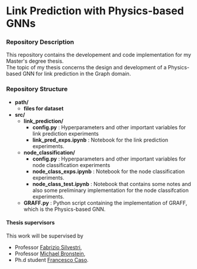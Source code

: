 # Link Prediction with Physics-based GNNs
### Repository Description
This repository contains the developement and code implementation for my Master's degree thesis.  
The topic of my thesis concerns the design and development of a Physics-based GNN for link prediction in the Graph domain.  
### Repository Structure

- **path/**   
  - **files for dataset**  
- **src/**
    - **link_prediction/**  
      - **config.py** : Hyperparameters and other important variables for link prediction experiments  
      - **link_pred_exps.ipynb** : Notebook for the link prediction experiments.  
    - **node_classification/**  
      - **config.py** : Hyperparameters and other important variables for node classification experiments  
      - **node_class_exps.ipynb** : Notebook for the node classification experiments.  
      - **node_class_test.ipynb** : Notebook that contains some notes and also some preliminary implementation for the node classifcation experiments.  
    - **GRAFF.py** : Python script containing the implementation of GRAFF, which is the Physics-based GNN.  


#### Thesis supervisors
This work will be supervised by 
* Professor [Fabrizio Silvestri](https://www.diag.uniroma1.it/users/fabrizio_silvestri),
* Professor [Michael Bronstein](https://www.cs.ox.ac.uk/people/michael.bronstein/),  
* Ph.d student [Francesco Caso](https://phd.uniroma1.it/web/FRANCESCO-CASO_nP1763630_EN.aspx). 
